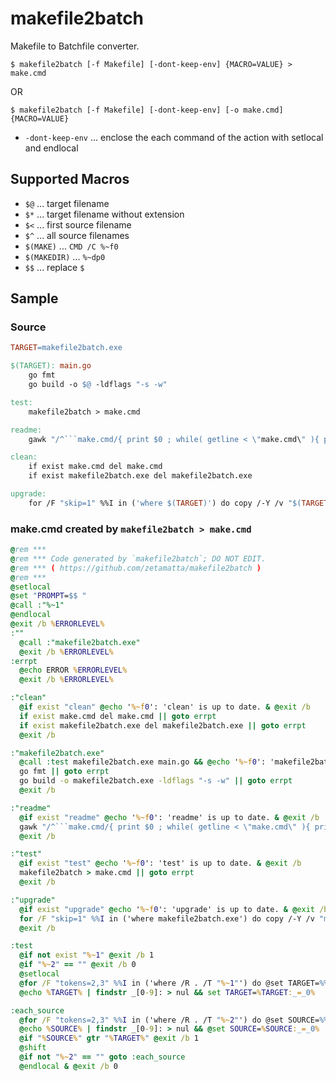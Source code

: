 makefile2batch
==============

Makefile to Batchfile converter.

```
$ makefile2batch [-f Makefile] [-dont-keep-env] {MACRO=VALUE} > make.cmd
```
OR
```
$ makefile2batch [-f Makefile] [-dont-keep-env] [-o make.cmd] {MACRO=VALUE}
```

* `-dont-keep-env` ... enclose the each command of the action with setlocal and endlocal

Supported Macros
----------------

* `$@` ... target filename
* `$*` ... target filename without extension
* `$<` ... first source filename
* `$^` ... all source filenames
* `$(MAKE)` ... `CMD /C %~f0`
* `$(MAKEDIR)` ... `%~dp0`
* `$$` ... replace `$`

Sample
-------

### Source

```Makefile
TARGET=makefile2batch.exe

$(TARGET): main.go
	go fmt
	go build -o $@ -ldflags "-s -w"

test:
	makefile2batch > make.cmd

readme:
	gawk "/^```make.cmd/{ print $0 ; while( getline < \"make.cmd\" ){ print } ; print \"```\" ; exit } ; 1" readme.md | nkf32 -Lu > readme.new && move readme.new readme.md

clean:
	if exist make.cmd del make.cmd
	if exist makefile2batch.exe del makefile2batch.exe

upgrade:
	for /F "skip=1" %%I in ('where $(TARGET)') do copy /-Y /v "$(TARGET)" "%%I"
```

### make.cmd created by `makefile2batch > make.cmd`

```make.cmd
@rem ***
@rem *** Code generated by `makefile2batch`; DO NOT EDIT.
@rem *** ( https://github.com/zetamatta/makefile2batch )
@rem ***
@setlocal
@set "PROMPT=$$ "
@call :"%~1"
@endlocal
@exit /b %ERRORLEVEL%
:""
  @call :"makefile2batch.exe"
  @exit /b %ERRORLEVEL%
:errpt
  @echo ERROR %ERRORLEVEL%
  @exit /b %ERRORLEVEL%

:"clean"
  @if exist "clean" @echo '%~f0': 'clean' is up to date. & @exit /b
  if exist make.cmd del make.cmd || goto errpt
  if exist makefile2batch.exe del makefile2batch.exe || goto errpt
  @exit /b

:"makefile2batch.exe"
  @call :test makefile2batch.exe main.go && @echo '%~f0': 'makefile2batch.exe' is up to date. & @exit /b
  go fmt || goto errpt
  go build -o makefile2batch.exe -ldflags "-s -w" || goto errpt
  @exit /b

:"readme"
  @if exist "readme" @echo '%~f0': 'readme' is up to date. & @exit /b
  gawk "/^```make.cmd/{ print $0 ; while( getline < \"make.cmd\" ){ print } ; print \"```\" ; exit } ; 1" readme.md | nkf32 -Lu > readme.new && move readme.new readme.md || goto errpt
  @exit /b

:"test"
  @if exist "test" @echo '%~f0': 'test' is up to date. & @exit /b
  makefile2batch > make.cmd || goto errpt
  @exit /b

:"upgrade"
  @if exist "upgrade" @echo '%~f0': 'upgrade' is up to date. & @exit /b
  for /F "skip=1" %%I in ('where makefile2batch.exe') do copy /-Y /v "makefile2batch.exe" "%%I" || goto errpt
  @exit /b

:test
  @if not exist "%~1" @exit /b 1
  @if "%~2" == "" @exit /b 0
  @setlocal
  @for /F "tokens=2,3" %%I in ('where /R . /T "%~1"') do @set TARGET=%%I_%%J
  @echo %TARGET% | findstr _[0-9]: > nul && set TARGET=%TARGET:_=_0%

:each_source
  @for /F "tokens=2,3" %%I in ('where /R . /T "%~2"') do @set SOURCE=%%I_%%J
  @echo %SOURCE% | findstr _[0-9]: > nul && @set SOURCE=%SOURCE:_=_0%
  @if "%SOURCE%" gtr "%TARGET%" @exit /b 1
  @shift
  @if not "%~2" == "" goto :each_source
  @endlocal & @exit /b 0
```
